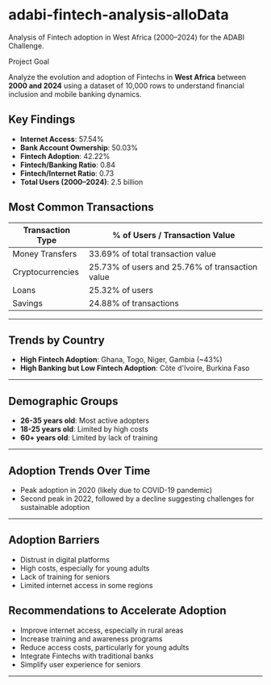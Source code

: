 # adabi-fintech-analysis-alloData
Analysis of Fintech adoption in West Africa (2000–2024) for the ADABI Challenge.

Project Goal

Analyze the evolution and adoption of Fintechs in **West Africa** between **2000 and 2024** using a dataset of 10,000 rows to understand financial inclusion and mobile banking dynamics.



## Key Findings

- **Internet Access**: 57.54%  
- **Bank Account Ownership**: 50.03%  
- **Fintech Adoption**: 42.22%  
- **Fintech/Banking Ratio**: 0.84  
- **Fintech/Internet Ratio**: 0.73  
- **Total Users (2000–2024)**: 2.5 billion  



##  Most Common Transactions

| Transaction Type    | % of Users / Transaction Value  |
|---------------------|---------------------------------|
| Money Transfers     | 33.69% of total transaction value |
| Cryptocurrencies    | 25.73% of users and 25.76% of transaction value |
| Loans               | 25.32% of users                  |
| Savings             | 24.88% of transactions          |

---

## Trends by Country

- **High Fintech Adoption**: Ghana, Togo, Niger, Gambia (~43%)  
- **High Banking but Low Fintech Adoption**: Côte d'Ivoire, Burkina Faso

---

##  Demographic Groups

- **26-35 years old**: Most active adopters  
- **18-25 years old**: Limited by high costs  
- **60+ years old**: Limited by lack of training  

---

## Adoption Trends Over Time

- Peak adoption in 2020 (likely due to COVID-19 pandemic)  
- Second peak in 2022, followed by a decline suggesting challenges for sustainable adoption  

---

##  Adoption Barriers

- Distrust in digital platforms  
- High costs, especially for young adults  
- Lack of training for seniors  
- Limited internet access in some regions  

##  Recommendations to Accelerate Adoption

- Improve internet access, especially in rural areas  
- Increase training and awareness programs  
- Reduce access costs, particularly for young adults  
- Integrate Fintechs with traditional banks  
- Simplify user experience for seniors  

---
